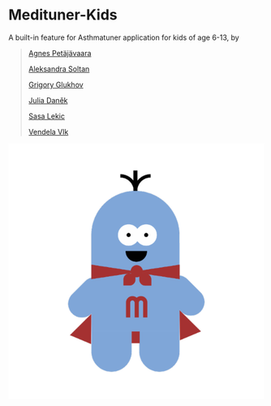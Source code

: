 # Medituner-Kids
A built-in feature for Asthmatuner application for kids of age 6-13, by

>[Agnes Petäjävaara](https://github.com/anorangesky "Github account")
>
>[Aleksandra Soltan](https://github.com/aleksandra-s "Github account")
>
>[Grigory Glukhov](https://github.com/Griffone "Github account")
>
>[Julia Daněk](https://github.com/ailujd "Github account")
>
>[Sasa Lekic](https://github.com/Relax2954 "Github account")
>
>[Vendela Vlk](https://github.com/vcvlk "Github account")

![logo](/app/src/main/res/drawable-xhdpi/grinning1.png)
